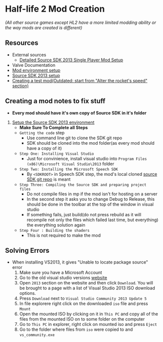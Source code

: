 # Half-life 2 Mod Creation
*(All other source games except HL2 have a more limited modding ability or the way mods are created is different)*

## Resources
* External sources
	* [Detailed Source SDK 2013 Single Player Mod Setup](https://jesseculver.com/tutorials/sp2013setup/)
* Valve Documentation
* [Mod environment setup](https://developer.valvesoftware.com/wiki/Create_a_Mod)
* [Source SDK 2013 setup](https://developer.valvesoftware.com/wiki/Source_SDK_2013)
* [Creating a test mod(Outdated: start from "Alter the rocket's speed" section)](https://developer.valvesoftware.com/wiki/My_First_Mod)


## Creating a mod notes to fix stuff
* **Every mod should have it's own copy of Source SDK in it's folder**
1. [Setup the Source SDK 2013 environment](https://developer.valvesoftware.com/wiki/Source_SDK_2013)
	* **Make Sure To Complete all Steps**
	* `Getting the code` step
		* Use command line git to clone the SDK git repo
		* SDK should be cloned into the mod folder(as every mod should have a copy of it)
	* `Step One: Installing Visual Studio`
		* Just for convinience, install visual studio into `Program Files (x86)\Microsoft Visual Studio\2013` folder
	* `Step Two: Installing the Microsoft Speech SDK`
		* By `<SDKROOT>` in Speech SDK step, the mod's local cloned [source SDK git repo](https://github.com/ValveSoftware/source-sdk-2013) is meant
	* `Step Three: Compiling the Source SDK and preparing project files`
		* Do not compile files in mp if the mod isn't for hosting on a server
		* In the second step it asks you to change Debug to Release, this should be done in the toolbar at the top of the window in visual studio
		* If something fails, just build(do not press rebuild as it will recompile not only the files which failed last time, but everything) the everything solution again
	* `Step Four : Building the shaders`
		* This is not required to make the mod


## Solving Errors
* When installing VS2013, it gives "Unable to locate package source" error
	1. Make sure you have a Microsoft Account
	2. Go to the old visual studio versions [website](https://visualstudio.microsoft.com/ru/vs/older-downloads/)
	3. Open `2013` section on the website and then click `Download`. You will be brought to a page with a list of Visual Studio 2013 ISO download options.
	4. Press `Download` next to `Visual Studio Community 2013 Update 5`
	5. In file explorere right click on the downloaded `iso` file and press `Mount`
	6. Open the mounted ISO by clicking on it in `This PC` and copy all of the files from the mounted ISO on to some folder on the computer
	7. Go to `This PC` in explorer, right click on mounted iso and press `Eject`
	8. Go to the folder where files from `iso` were copied to and `vs_community.exe`